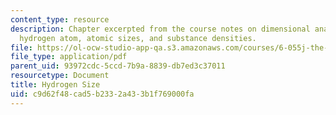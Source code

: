 ```yaml
---
content_type: resource
description: Chapter excerpted from the course notes on dimensional analysis of the
  hydrogen atom, atomic sizes, and substance densities.
file: https://ol-ocw-studio-app-qa.s3.amazonaws.com/courses/6-055j-the-art-of-approximation-in-science-and-engineering-spring-2008/c9d62f48cad5b2332a433b1f769000fa_apr02b.pdf
file_type: application/pdf
parent_uid: 93972cdc-5ccd-7b9a-8839-db7ed3c37011
resourcetype: Document
title: Hydrogen Size
uid: c9d62f48-cad5-b233-2a43-3b1f769000fa
---
```

